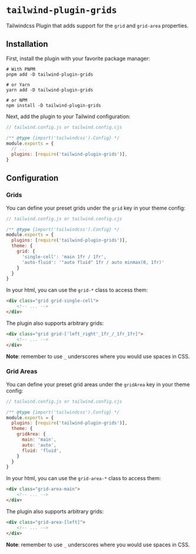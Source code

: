 # `tailwind-plugin-grids`

Tailwindcss Plugin that adds support for the `grid` and `grid-area` properties.

## Installation

First, install the plugin with your favorite package manager:

```shell
# With PNPM
pnpm add -D tailwind-plugin-grids

# or Yarn
yarn add -D tailwind-plugin-grids

# or NPM
npm install -D tailwind-plugin-grids
```

Next, add the plugin to your Tailwind configuration:

```javascript
// tailwind.config.js or tailwind.config.cjs

/** @type {import('tailwindcss').Config} */
module.exports = {
  // ...
  plugins: [require('tailwind-plugin-grids')],
}
```

## Configuration

### Grids

You can define your preset grids under the `grid` key in your theme config:

```javascript
// tailwind.config.js or tailwind.config.cjs

/** @type {import('tailwindcss').Config} */
module.exports = {
  plugins: [require('tailwind-plugin-grids')],
  theme: {
    grid: {
      'single-cell': 'main 1fr / 1fr',
      'auto-fluid': '"auto fluid" 1fr / auto minmax(0, 1fr)'
    }
  }
}
```

In your html, you can use the `grid-*` class to access them:

```html
<div class="grid grid-single-cell">
    <!-- ... -->
</div>
```

The plugin also supports arbitrary grids:

```html
<div class="grid grid-['left_right'_1fr_/_1fr_1fr]">
    <!-- ... -->
</div>
```

**Note**: remember to use `_` underscores where you would use spaces in CSS.

### Grid Areas

You can define your preset grid areas under the `gridArea` key in your theme config:

```javascript
// tailwind.config.js or tailwind.config.cjs

/** @type {import('tailwindcss').Config} */
module.exports = {
  plugins: [require('tailwind-plugin-grids')],
  theme: {
    gridArea: {
      main: 'main',
      auto: 'auto',
      fluid: 'fluid',
    }
  }
}
```

In your html, you can use the `grid-area-*` class to access them:

```html
<div class="grid-area-main">
    <!-- ... -->
</div>
```

The plugin also supports arbitrary grids:

```html
<div class="grid-area-[left]">
    <!-- ... -->
</div>
```

**Note**: remember to use `_` underscores where you would use spaces in CSS.